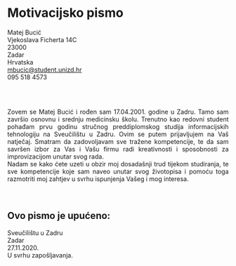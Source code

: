 # Motivacijsko pismo
Matej Bucić<br>
Vjekoslava Ficherta 14C<br>
23000<br>
Zadar<br>
Hrvatska<br>
mbucic@student.unizd.hr<br>
095 518 4573

<br><br><justify>
<div style="text-align: justify"> 
Zovem se Matej Bucić i rođen sam 17.04.2001. godine u Zadru. Tamo sam završio osnovnu i srednju medicinsku školu. Trenutno kao redovni student pohađam prvu godinu stručnog preddiplomskog studija informacijskih tehnologiju na Sveučilištu u Zadru. Ovim se putem prijavljujem na Vaš natječaj. Smatram da zadovoljavam sve tražene kompetencije, te da sam savršen izbor za Vas i Vašu firmu radi kreativnosti i sposobnosti za improvizacijom unutar svog rada.
<br>
Nadam se kako ćete uzeti u obzir moj dosadašnji trud tijekom studiranja, te sve kompetencije koje sam naveo unutar svog životopisa i pomoću toga razmotriti moj zahtjev u svrhu ispunjenja Vašeg i mog interesa. 
</div>
<br><br>

## Ovo pismo je upućeno:
Sveučilištu u Zadru<br>
Zadar<br>
27.11.2020.<br>
U svrhu zapošljavanja.
